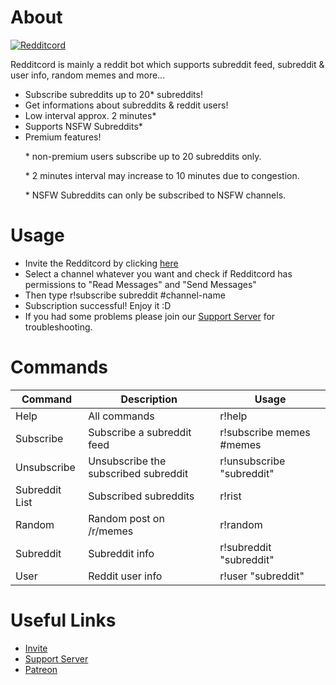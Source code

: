 <div class="content">
    <h1>About</h1>
    <p><a href="https://top.gg/bot/801805025424179230">
    <img src="https://top.gg/api/widget/801805025424179230.svg" alt="Redditcord" /></a></p>
    <p>Redditcord is mainly a reddit bot which supports subreddit feed, subreddit & user info, random memes and more...</p>
    <ul>
        <li>Subscribe subreddits up to 20* subreddits!</li>
        <li>Get informations about subreddits & reddit users!</li>
        <li>Low interval approx. 2 minutes*</li>
        <li>Supports NSFW Subreddits*</li>
        <li>Premium features!</li>
        <p>* non-premium users subscribe up to 20 subreddits only.</p>
        <p>* 2 minutes interval may increase to 10 minutes due to congestion.</p>
      	<p>* NSFW Subreddits can only be subscribed to NSFW channels.</p>
    </ul>
    <h1>Usage</h1>
    <ul>
        <li>Invite the Redditcord by clicking <a href="https://discord.com/oauth2/authorize?client_id=801805025424179230&scope=bot&response_type=code&redirect_uri=https%3A%2F%2Fdiscord.gg%2FkBcxMga&permissions=52224" class="">here</a></li>
        <li>Select a channel whatever you want and check if Redditcord has permissions to "Read Messages" and "Send Messages"</li>
        <li>Then type r!subscribe subreddit #channel-name</li>
        <li>Subscription successful! Enjoy it :D</li>
        <li>If you had some problems please join our <a href="">Support Server</a> for troubleshooting.</li>
    </ul>
    <h1>Commands</h1>
    <div>
        <table>
        <thead>
        <tr>
        <th>Command</th>
        <th>Description</th>
        <th>Usage</th>
        </tr>
        </thead>
        <tbody>
        <tr>
            <td>Help</td>
            <td>All commands</td>
            <td>r!help</td>
        </tr>
        <tr>
            <td>Subscribe</td>
            <td>Subscribe a subreddit feed</td>
            <td>r!subscribe memes #memes</td>
        </tr>
        <tr>
            <td>Unsubscribe</td>
            <td>Unsubscribe the subscribed subreddit</td>
            <td>r!unsubscribe "subreddit"</td>
        </tr>
        <tr>
            <td>Subreddit List</td>
            <td>Subscribed subreddits</td>
            <td>r!rist</td>
        </tr>
        <tr>
            <td>Random</td>
            <td>Random post on /r/memes</td>
            <td>r!random</td>
        </tr>
        <tr>
            <td>Subreddit</td>
            <td>Subreddit info</td>
            <td>r!subreddit "subreddit"</td>
        </tr>
        <tr>
            <td>User</td>
            <td>Reddit user info</td>
            <td>r!user "subreddit"</td>
        </tr>
        </tbody>
        </table>
        </div>
    <h1>Useful Links</h1>
    <ul>
        <li><a href="https://discord.com/oauth2/authorize?client_id=801805025424179230&scope=bot&response_type=code&redirect_uri=https%3A%2F%2Fdiscord.gg%2FkBcxMga&permissions=52224">Invite</a></li>
        <li><a href="https://discord.gg/kBcxMga">Support Server</a></li>
        <li><a href="https://patreon.com/redditcord">Patreon</a></li>
    </ul>
</div>
